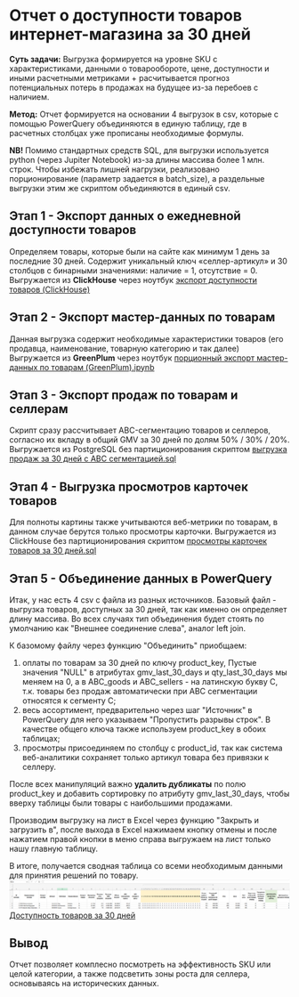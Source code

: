# Отчет о доступности товаров интернет-магазина за 30 дней
**Суть задачи:** Выгрузка формируется на уровне SKU с характеристиками, данными о товарообороте, цене, доступности и иными расчетными метриками + расчитывается прогноз потенциальных потерь в продажах на будущее из-за перебоев с наличием.

**Метод:** Отчет формируется на основании 4 выгрузок в csv, которые с помощью PowerQuery объединяются в единую таблицу, где в расчетных столбцах уже прописаны необходимые формулы.

**NB!** Помимо стандартных средств SQL, для выгрузки используется python (через Jupiter Notebook) из-за длины массива более 1 млн. строк. Чтобы избежать лишней нагрузки, реализовано порционирование (параметр задается в batch_size), а раздельные выгрузки этим же скриптом объединяются в единый csv.

## Этап 1 - Экспорт данных о ежедневной доступности товаров
Определяем товары, которые были на сайте как минимум 1 день за последние 30 дней. Содержит уникальный ключ «селлер-артикул» и 30 столбцов с бинарными значениями: наличие = 1, отсутствие = 0.
Выгружается из **ClickHouse** через ноутбук [экспорт доступности товаров (ClickHouse)](https://github.com/v-khlyzov/last-30-days-products-availability-peport/blob/831873dc3d2c49324fdca185920877087c0bbf4b/jupiter-notebooks/%D1%8D%D0%BA%D1%81%D0%BF%D0%BE%D1%80%D1%82%20%D0%B4%D0%BE%D1%81%D1%82%D1%83%D0%BF%D0%BD%D0%BE%D1%81%D1%82%D0%B8%20%D1%82%D0%BE%D0%B2%D0%B0%D1%80%D0%BE%D0%B2%20(ClickHouse).ipynb)

## Этап 2 - Экспорт мастер-данных по товарам
Данная выгрузка содержит необходимые характеристики товаров (его продавца, наименование, товарную категорию и так далее)
Выгружается из **GreenPlum** через ноутбук [порционный экспорт мастер-данных по товарам (GreenPlum).ipynb](https://github.com/v-khlyzov/last-30-days-products-availability-peport/blob/e0a0ad8ec92a25c54b66cd23107c73a4580f2f13/jupiter-notebooks/%D0%BF%D0%BE%D1%80%D1%86%D0%B8%D0%BE%D0%BD%D0%BD%D1%8B%D0%B9%20%D1%8D%D0%BA%D1%81%D0%BF%D0%BE%D1%80%D1%82%20%D0%BC%D0%B0%D1%81%D1%82%D0%B5%D1%80-%D0%B4%D0%B0%D0%BD%D0%BD%D1%8B%D1%85%20%D0%BF%D0%BE%20%D1%82%D0%BE%D0%B2%D0%B0%D1%80%D0%B0%D0%BC%20(GreenPlum).ipynb)

## Этап 3 - Экспорт продаж по товарам и селлерам
Скрипт сразу рассчитывает ABC-сегментацию товаров и селлеров, согласно их вкладу в общий GMV за 30 дней по долям 50% / 30% / 20%.
Выгружается из PostgreSQL без партиционирования скриптом [выгрузка продаж за 30 дней с ABC сегментацией.sql](https://github.com/v-khlyzov/last-30-days-products-availability-peport/blob/e0a0ad8ec92a25c54b66cd23107c73a4580f2f13/sql-scripts/%D0%B2%D1%8B%D0%B3%D1%80%D1%83%D0%B7%D0%BA%D0%B0%20%D0%BF%D1%80%D0%BE%D0%B4%D0%B0%D0%B6%20%D0%B7%D0%B0%2030%20%D0%B4%D0%BD%D0%B5%D0%B9%20%D1%81%20ABC%20%D1%81%D0%B5%D0%B3%D0%BC%D0%B5%D0%BD%D1%82%D0%B0%D1%86%D0%B8%D0%B5%D0%B9.sql)

## Этап 4 - Выгрузка просмотров карточек товаров
Для полноты картины также учитываются веб-метрики по товарам, в данном случае берутся только просмотры карточки.
Выгружается из ClickHouse без партиционирования скриптом [просмотры карточек товаров за 30 дней.sql](https://github.com/v-khlyzov/last-30-days-products-availability-peport/blob/e0a0ad8ec92a25c54b66cd23107c73a4580f2f13/sql-scripts/%D0%BF%D1%80%D0%BE%D1%81%D0%BC%D0%BE%D1%82%D1%80%D1%8B%20%D0%BA%D0%B0%D1%80%D1%82%D0%BE%D1%87%D0%B5%D0%BA%20%D1%82%D0%BE%D0%B2%D0%B0%D1%80%D0%BE%D0%B2%20%D0%B7%D0%B0%2030%20%D0%B4%D0%BD%D0%B5%D0%B9.sql)

## Этап 5 - Объединение данных в PowerQuery
Итак, у нас есть 4 csv с файла из разных источников. Базовый файл - выгрузка товаров, доступных за 30 дней, так как именно он определяет длину массива. Во всех случаях тип объединения будет стоять по умолчанию как "Внешнее соединение слева", аналог left join.

К базомому файлу через функцию "Объединить" приобщаем:
1. оплаты по товарам за 30 дней по ключу product_key, Пустые значения "NULL" в атрибутах gmv_last_30_days и qty_last_30_days мы меняем на 0, а в ABC_goods и ABC_sellers - на латинскую букву C, т.к. товары без продаж автоматически при ABC сегментации относятся к сегменту C;
2. весь ассортимент, предварительно через шаг "Источник" в PowerQuery для него указываем "Пропустить разрывы строк". В качестве общего ключа также используем product_key в обоих таблицах;
3. просмотры присоединяем по столбцу с product_id, так как система веб-аналитики сохраняет только артикул товара без привязки к селлеру.

После всех манипуляций важно **удалить дубликаты** по полю product_key и добавить сортировку по атрибуту gmv_last_30_days, чтобы вверху таблицы были товары с наибольшими продажами.

Производим выгрузку на лист в Excel через функцию "Закрыть и загрузить в", после выхода в Excel нажимаем кнопку отмены и после нажатием правой кнопки в меню справа выгружаем на лист только нашу главную таблицу.

В итоге, получается сводная таблица со всеми необходимым данными для принятия решений по товару.
![Доступность товаров за 30 дней](https://github.com/v-khlyzov/last-30-days-products-availability-peport/blob/aa112219a796d8b7338c0c7635c8a56459642b06/images/%D0%94%D0%BE%D1%81%D1%82%D1%83%D0%BF%D0%BD%D0%BE%D1%81%D1%82%D1%8C%20%D1%82%D0%BE%D0%B2%D0%B0%D1%80%D0%BE%D0%B2%20%D0%B7%D0%B0%2030%20%D0%B4%D0%BD%D0%B5%D0%B9.png)
[Доступность товаров за 30 дней](https://1drv.ms/x/c/312bded3bb6cfc05/EQvgyD9VB1FCjwuqH7ztWw4BmgDnL92vFLkcpj8dAiOiyQ?e=u36LJf)

## Вывод
Отчет позволяет комплесно посмотреть на эффективность SKU или целой категории, а также подсветить зоны роста для селлера, основываясь на исторических данных.
